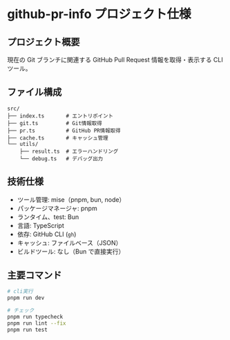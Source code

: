 # github-pr-info プロジェクト仕様

## プロジェクト概要

現在の Git ブランチに関連する GitHub Pull Request 情報を取得・表示する CLI ツール。

## ファイル構成

```
src/
├── index.ts       # エントリポイント
├── git.ts         # Git情報取得
├── pr.ts          # GitHub PR情報取得
├── cache.ts       # キャッシュ管理
└── utils/
    ├── result.ts  # エラーハンドリング
    └── debug.ts   # デバッグ出力
```

## 技術仕様

- ツール管理: mise（pnpm, bun, node）
- パッケージマネージャ: pnpm
- ランタイム、test: Bun
- 言語: TypeScript
- 依存: GitHub CLI (`gh`)
- キャッシュ: ファイルベース（JSON）
- ビルドツール: なし（Bun で直接実行）

## 主要コマンド

```sh
# cli実行
pnpm run dev

# チェック
pnpm run typecheck
pnpm run lint --fix
pnpm run test
```
